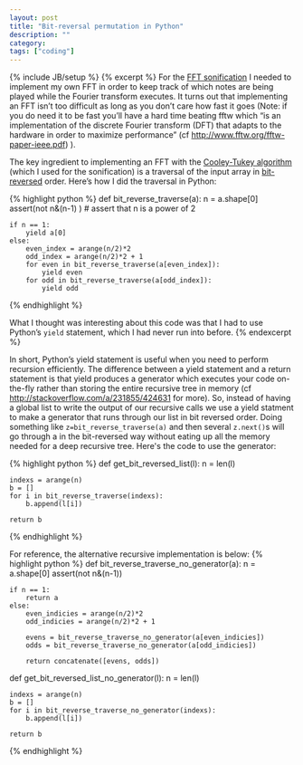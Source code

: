```yaml
---
layout: post
title: "Bit-reversal permutation in Python"
description: ""
category:
tags: ["coding"]
---
```

{% include JB/setup %}
{% excerpt %}
For the [FFT sonification](http://ryancompton.net/2014/05/24/algorithm-sonification-iii-the-fft/) I needed to implement my own FFT in order to keep track of which notes are being played while the Fourier transform executes. It turns out that implementing an FFT isn’t too difficult as long as you don’t care how fast it goes (Note: if you do need it to be fast you’ll have a hard time beating fftw which “is an implementation of the discrete Fourier transform (DFT) that adapts to the hardware in order to maximize performance” (cf <http://www.fftw.org/fftw-paper-ieee.pdf>) ).

The key ingredient to implementing an FFT with the [Cooley-Tukey algorithm](https://en.wikipedia.org/wiki/Cooley%E2%80%93Tukey_FFT_algorithm) (which I used for the sonification) is a traversal of the input array in [bit-reversed](https://en.wikipedia.org/wiki/Bit-reversal_permutation) order. Here’s how I did the traversal in Python:

{% highlight python %}
def bit_reverse_traverse(a):
    n = a.shape[0]
    assert(not n&(n-1) ) # assert that n is a power of 2

    if n == 1:
        yield a[0]
    else:
        even_index = arange(n/2)*2
        odd_index = arange(n/2)*2 + 1
        for even in bit_reverse_traverse(a[even_index]):
            yield even
        for odd in bit_reverse_traverse(a[odd_index]):
            yield odd
{% endhighlight %}

What I thought was interesting about this code was that I had to use Python’s `yield` statement, which I had never run into before.
{% endexcerpt %}

In short, Python’s yield statement is useful when you need to perform recursion efficiently. The difference between a yield statement and a return statement is that yield produces a generator which executes your code on-the-fly rather than storing the entire recursive tree in memory (cf <http://stackoverflow.com/a/231855/424631> for more). So, instead of having a global list to write the output of our recursive calls we use a yield statment to make a generator that runs through our list in bit reversed order. Doing something like `z=bit_reverse_traverse(a)` and then several `z.next()`s will go through a in the bit-reversed way without eating up all the memory needed for a deep recursive tree. Here's the code to use the generator:

{% highlight python %}
def get_bit_reversed_list(l):
    n = len(l)

    indexs = arange(n)
    b = []
    for i in bit_reverse_traverse(indexs):
        b.append(l[i])

    return b
{% endhighlight %}

For reference, the alternative recursive implementation is below:
{% highlight python %}
def bit_reverse_traverse_no_generator(a):
    n = a.shape[0]
    assert(not n&(n-1))

    if n == 1:
        return a
    else:
        even_indicies = arange(n/2)*2
        odd_indicies = arange(n/2)*2 + 1

        evens = bit_reverse_traverse_no_generator(a[even_indicies])
        odds = bit_reverse_traverse_no_generator(a[odd_indicies])

        return concatenate([evens, odds])

def get_bit_reversed_list_no_generator(l):
    n = len(l)

    indexs = arange(n)
    b = []
    for i in bit_reverse_traverse_no_generator(indexs):
        b.append(l[i])

    return b
{% endhighlight %}




